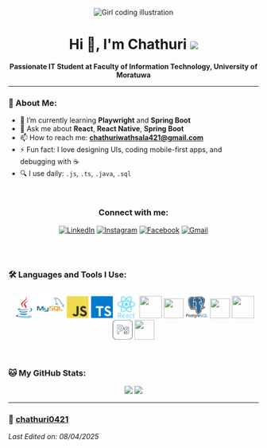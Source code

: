 <p align="center">
  <img src="YOUR_RAW_URL" height="200" alt="Girl coding illustration" />
</p>
<h1 align="center">Hi 👋, I'm Chathuri <img height="40" src="https://emoji.gg/assets/emoji/7333-parrotdance.gif"></h1>

<p align="center"><b>Passionate IT Student at Faculty of Information Technology, University of Moratuwa</b></p>


---

### 🤵 About Me:
- 🌱 I’m currently learning **Playwright** and **Spring Boot**
- 💬 Ask me about **React**, **React Native**, **Spring Boot**
- 📫 How to reach me: **chathuriwathsala421@gmail.com**
- ⚡ Fun fact: I love designing UIs, coding mobile-first apps, and debugging with ☕
- 🔍 I use daily: ```.js```, ```.ts```, ```.java```, ```.sql```


<br>
<h3 align="center">Connect with me:</h3>

<div align="center">

[![LinkedIn](https://img.shields.io/badge/LinkedIn-0077B5?style=for-the-badge&logo=linkedin&logoColor=white)](https://www.linkedin.com/in/chathuri-bandara-32569b325/?utm_source=share&utm_campaign=share_via&utm_content=profile&utm_medium=android_app)
[![Instagram](https://img.shields.io/badge/Instagram-E4405F?style=for-the-badge&logo=instagram&logoColor=white)](https://www.instagram.com/chathuri_421)
[![Facebook](https://img.shields.io/badge/Facebook-1877F2?style=for-the-badge&logo=facebook&logoColor=white)](https://www.facebook.com/share/16v7Py92gQ/)
[![Gmail](https://img.shields.io/badge/Gmail-D14836?style=for-the-badge&logo=gmail&logoColor=white)](mailto:chathuriwathsala421@gmail.com)

</div>


<br>
<br>
<h3>🛠️ Languages and Tools I Use:</h3>


<p align="center">
  <img src="https://raw.githubusercontent.com/devicons/devicon/master/icons/java/java-original.svg" width="45" height="45"/>
  <img src="https://raw.githubusercontent.com/devicons/devicon/master/icons/mysql/mysql-original-wordmark.svg" width="55" height="55"/>
  <img src="https://raw.githubusercontent.com/devicons/devicon/master/icons/javascript/javascript-original.svg" width="45" height="45"/>
  <img src="https://raw.githubusercontent.com/devicons/devicon/master/icons/typescript/typescript-original.svg" width="45" height="45"/>
  <img src="https://raw.githubusercontent.com/devicons/devicon/master/icons/react/react-original-wordmark.svg" width="45" height="45"/>
  <img src="https://reactnative.dev/img/header_logo.svg" width="45" height="45"/>
  <img src="https://www.vectorlogo.zone/logos/springio/springio-icon.svg" width="40" height="40"/>
  <img src="https://raw.githubusercontent.com/devicons/devicon/master/icons/postgresql/postgresql-original-wordmark.svg" width="45" height="45"/>
  <img src="https://www.vectorlogo.zone/logos/getpostman/getpostman-icon.svg" width="40" height="40"/>
  <img src="https://www.vectorlogo.zone/logos/git-scm/git-scm-icon.svg" width="45" height="45"/>
  <img src="https://raw.githubusercontent.com/devicons/devicon/master/icons/photoshop/photoshop-line.svg" width="40" height="40"/>
  <img src="https://www.vectorlogo.zone/logos/figma/figma-icon.svg" width="40" height="40"/>
</p>

<br>

### 🐱 My GitHub Stats:

<p align="center">
  <img height="150" src="https://github-readme-stats.vercel.app/api?username=chathuri0421&theme=react&show_icons=true&include_all_commits=true" />
  <img height="150" src="https://github-readme-stats.vercel.app/api/top-langs/?username=chathuri0421&theme=react&layout=compact" />
</p>

---

### 🌱 [chathuri0421](https://github.com/chathuri0421)  
_Last Edited on: 08/04/2025_
